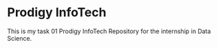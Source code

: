 # Prodigy InfoTech 


This is my task 01 Prodigy InfoTech Repository for the internship in Data Science.
